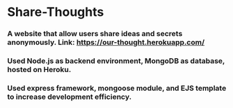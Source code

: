 # Share-Thoughts
### A website that allow users share ideas and secrets anonymously. Link: https://our-thought.herokuapp.com/
### Used Node.js as backend environment, MongoDB as database, hosted on Heroku.
### Used express framework, mongoose module, and EJS template to increase development efficiency.
